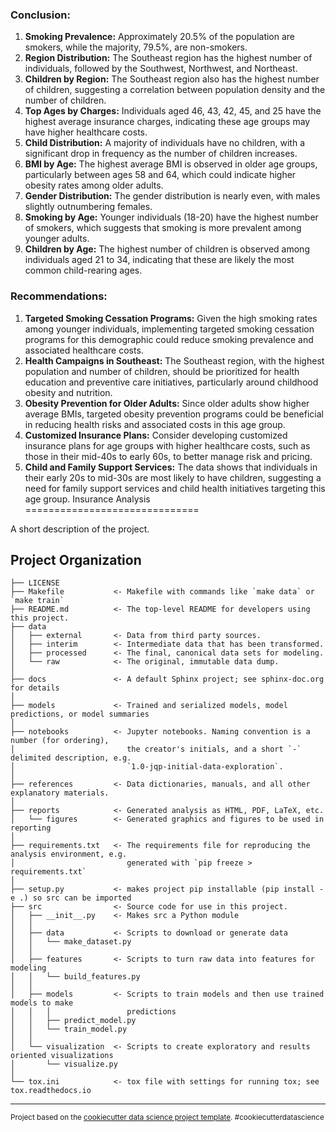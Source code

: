 ### Conclusion:
1. **Smoking Prevalence:** Approximately 20.5% of the population are smokers, while the majority, 79.5%, are non-smokers. 
2. **Region Distribution:** The Southeast region has the highest number of individuals, followed by the Southwest, Northwest, and Northeast.
3. **Children by Region:** The Southeast region also has the highest number of children, suggesting a correlation between population density and the number of children.
4. **Top Ages by Charges:** Individuals aged 46, 43, 42, 45, and 25 have the highest average insurance charges, indicating these age groups may have higher healthcare costs.
5. **Child Distribution:** A majority of individuals have no children, with a significant drop in frequency as the number of children increases.
6. **BMI by Age:** The highest average BMI is observed in older age groups, particularly between ages 58 and 64, which could indicate higher obesity rates among older adults.
7. **Gender Distribution:** The gender distribution is nearly even, with males slightly outnumbering females.
8. **Smoking by Age:** Younger individuals (18-20) have the highest number of smokers, which suggests that smoking is more prevalent among younger adults.
9. **Children by Age:** The highest number of children is observed among individuals aged 21 to 34, indicating that these are likely the most common child-rearing ages.

### Recommendations:
1. **Targeted Smoking Cessation Programs:** Given the high smoking rates among younger individuals, implementing targeted smoking cessation programs for this demographic could reduce smoking prevalence and associated healthcare costs.
2. **Health Campaigns in Southeast:** The Southeast region, with the highest population and number of children, should be prioritized for health education and preventive care initiatives, particularly around childhood obesity and nutrition.
3. **Obesity Prevention for Older Adults:** Since older adults show higher average BMIs, targeted obesity prevention programs could be beneficial in reducing health risks and associated costs in this age group.
4. **Customized Insurance Plans:** Consider developing customized insurance plans for age groups with higher healthcare costs, such as those in their mid-40s to early 60s, to better manage risk and pricing.
5. **Child and Family Support Services:** The data shows that individuals in their early 20s to mid-30s are most likely to have children, suggesting a need for family support services and child health initiatives targeting this age group.
Insurance Analysis
==============================

A short description of the project.

Project Organization
------------

    ├── LICENSE
    ├── Makefile           <- Makefile with commands like `make data` or `make train`
    ├── README.md          <- The top-level README for developers using this project.
    ├── data
    │   ├── external       <- Data from third party sources.
    │   ├── interim        <- Intermediate data that has been transformed.
    │   ├── processed      <- The final, canonical data sets for modeling.
    │   └── raw            <- The original, immutable data dump.
    │
    ├── docs               <- A default Sphinx project; see sphinx-doc.org for details
    │
    ├── models             <- Trained and serialized models, model predictions, or model summaries
    │
    ├── notebooks          <- Jupyter notebooks. Naming convention is a number (for ordering),
    │                         the creator's initials, and a short `-` delimited description, e.g.
    │                         `1.0-jqp-initial-data-exploration`.
    │
    ├── references         <- Data dictionaries, manuals, and all other explanatory materials.
    │
    ├── reports            <- Generated analysis as HTML, PDF, LaTeX, etc.
    │   └── figures        <- Generated graphics and figures to be used in reporting
    │
    ├── requirements.txt   <- The requirements file for reproducing the analysis environment, e.g.
    │                         generated with `pip freeze > requirements.txt`
    │
    ├── setup.py           <- makes project pip installable (pip install -e .) so src can be imported
    ├── src                <- Source code for use in this project.
    │   ├── __init__.py    <- Makes src a Python module
    │   │
    │   ├── data           <- Scripts to download or generate data
    │   │   └── make_dataset.py
    │   │
    │   ├── features       <- Scripts to turn raw data into features for modeling
    │   │   └── build_features.py
    │   │
    │   ├── models         <- Scripts to train models and then use trained models to make
    │   │   │                 predictions
    │   │   ├── predict_model.py
    │   │   └── train_model.py
    │   │
    │   └── visualization  <- Scripts to create exploratory and results oriented visualizations
    │       └── visualize.py
    │
    └── tox.ini            <- tox file with settings for running tox; see tox.readthedocs.io


--------

<p><small>Project based on the <a target="_blank" href="https://drivendata.github.io/cookiecutter-data-science/">cookiecutter data science project template</a>. #cookiecutterdatascience</small></p>

